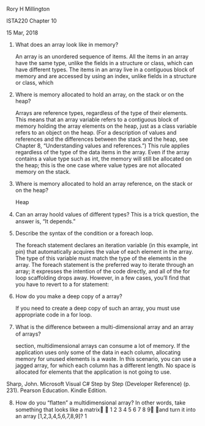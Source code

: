 Rory H Millington

ISTA220 Chapter 10

15 Mar, 2018

1. What does an array look like in memory?

   An array is an unordered sequence of items. All the items in an array have the same type, unlike the fields in a structure or class, which can have different types. The items in an array live in a contiguous block of memory and are accessed by using an index, unlike fields in a structure or class, which

2. Where is memory allocated to hold an array, on the stack or on the heap?

    Arrays are reference types, regardless of the type of their elements. This means that an array variable refers to a contiguous block of memory holding the array elements on the heap, just as a class variable refers to an object on the heap. (For a description of values and references and the differences between the stack and the heap, see Chapter 8, “Understanding values and references.”) This rule applies regardless of the type of the data items in the array. Even if the array contains a value type such as int, the memory will still be allocated on the heap; this is the one case where value types are not allocated memory on the stack.

3. Where is memory allocated to hold an array reference, on the stack or on the heap?

    Heap

4. Can an array hoold values of diﬀerent types? This is a trick question, the answer is, “It depends.”

 
5. Describe the syntax of the condition or a foreach loop.

    The foreach statement declares an iteration variable (in this example, int pin) that automatically acquires the value of each element in the array. The type of this variable must match the type of the elements in the array. The foreach statement is the preferred way to iterate through an array; it expresses the intention of the code directly, and all of the for loop scaffolding drops away. However, in a few cases, you’ll find that you have to revert to a for statement:

6. How do you make a deep copy of a array?

    If you need to create a deep copy of such an array, you must use appropriate code in a for loop.

7. What is the diﬀerence between a multi-dimensional array and an array of arrays?

    section, multidimensional arrays can consume a lot of memory. If the application uses only some of the data in each column, allocating memory for unused elements is a waste. In this scenario, you can use a jagged array, for which each column has a different length. No space is allocated for elements that the application is not going to use.

Sharp, John. Microsoft Visual C# Step by Step (Developer Reference) (p. 231). Pearson Education. Kindle Edition. 


8. How do you “ﬂatten” a multidimensional array? In other words, take something that looks like a matrix  1 2 3 4 5 6 7 8 9 and turn it into an array [1,2,3,4,5,6,7,8,9]?
1